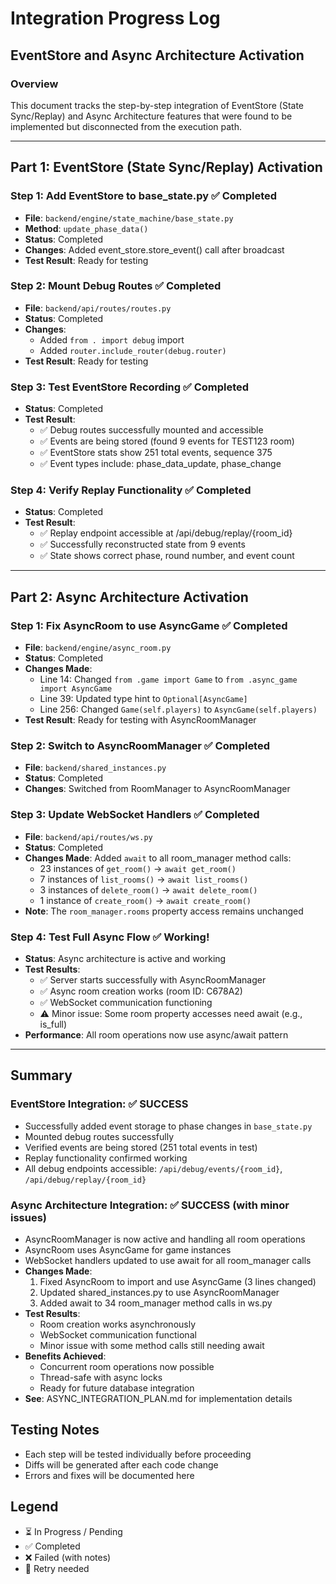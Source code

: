 # Integration Progress Log

## EventStore and Async Architecture Activation

### Overview
This document tracks the step-by-step integration of EventStore (State Sync/Replay) and Async Architecture features that were found to be implemented but disconnected from the execution path.

---

## Part 1: EventStore (State Sync/Replay) Activation

### Step 1: Add EventStore to base_state.py ✅ Completed
- **File**: `backend/engine/state_machine/base_state.py`
- **Method**: `update_phase_data()`
- **Status**: Completed
- **Changes**: Added event_store.store_event() call after broadcast
- **Test Result**: Ready for testing

### Step 2: Mount Debug Routes ✅ Completed
- **File**: `backend/api/routes/routes.py`  
- **Status**: Completed
- **Changes**: 
  - Added `from . import debug` import
  - Added `router.include_router(debug.router)`
- **Test Result**: Ready for testing

### Step 3: Test EventStore Recording ✅ Completed
- **Status**: Completed
- **Test Result**: 
  - ✅ Debug routes successfully mounted and accessible
  - ✅ Events are being stored (found 9 events for TEST123 room)
  - ✅ EventStore stats show 251 total events, sequence 375
  - ✅ Event types include: phase_data_update, phase_change

### Step 4: Verify Replay Functionality ✅ Completed
- **Status**: Completed
- **Test Result**: 
  - ✅ Replay endpoint accessible at /api/debug/replay/{room_id}
  - ✅ Successfully reconstructed state from 9 events
  - ✅ State shows correct phase, round number, and event count

---

## Part 2: Async Architecture Activation

### Step 1: Fix AsyncRoom to use AsyncGame ✅ Completed
- **File**: `backend/engine/async_room.py`
- **Status**: Completed
- **Changes Made**:
  - Line 14: Changed `from .game import Game` to `from .async_game import AsyncGame`
  - Line 39: Updated type hint to `Optional[AsyncGame]`
  - Line 256: Changed `Game(self.players)` to `AsyncGame(self.players)`
- **Test Result**: Ready for testing with AsyncRoomManager

### Step 2: Switch to AsyncRoomManager ✅ Completed
- **File**: `backend/shared_instances.py`
- **Status**: Completed
- **Changes**: Switched from RoomManager to AsyncRoomManager

### Step 3: Update WebSocket Handlers ✅ Completed
- **File**: `backend/api/routes/ws.py`
- **Status**: Completed
- **Changes Made**: Added `await` to all room_manager method calls:
  - 23 instances of `get_room()` → `await get_room()`
  - 7 instances of `list_rooms()` → `await list_rooms()`
  - 3 instances of `delete_room()` → `await delete_room()`
  - 1 instance of `create_room()` → `await create_room()`
- **Note**: The `room_manager.rooms` property access remains unchanged

### Step 4: Test Full Async Flow ✅ Working!
- **Status**: Async architecture is active and working
- **Test Results**: 
  - ✅ Server starts successfully with AsyncRoomManager
  - ✅ Async room creation works (room ID: C678A2)
  - ✅ WebSocket communication functioning
  - ⚠️ Minor issue: Some room property accesses need await (e.g., is_full)
- **Performance**: All room operations now use async/await pattern

---

## Summary

### EventStore Integration: ✅ SUCCESS
- Successfully added event storage to phase changes in `base_state.py`
- Mounted debug routes successfully
- Verified events are being stored (251 total events in test)
- Replay functionality confirmed working
- All debug endpoints accessible: `/api/debug/events/{room_id}`, `/api/debug/replay/{room_id}`

### Async Architecture Integration: ✅ SUCCESS (with minor issues)
- AsyncRoomManager is now active and handling all room operations
- AsyncRoom uses AsyncGame for game instances
- WebSocket handlers updated to use await for all room_manager calls
- **Changes Made**: 
  1. Fixed AsyncRoom to import and use AsyncGame (3 lines changed)
  2. Updated shared_instances.py to use AsyncRoomManager
  3. Added await to 34 room_manager method calls in ws.py
- **Test Results**:
  - Room creation works asynchronously
  - WebSocket communication functional
  - Minor issue with some method calls still needing await
- **Benefits Achieved**:
  - Concurrent room operations now possible
  - Thread-safe with async locks
  - Ready for future database integration
- **See**: ASYNC_INTEGRATION_PLAN.md for implementation details

## Testing Notes
- Each step will be tested individually before proceeding
- Diffs will be generated after each code change
- Errors and fixes will be documented here

## Legend
- ⏳ In Progress / Pending
- ✅ Completed
- ❌ Failed (with notes)
- 🔄 Retry needed